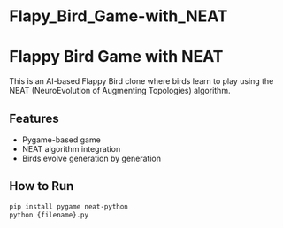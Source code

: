 # Flapy_Bird_Game-with_NEAT

# Flappy Bird Game with NEAT

This is an AI-based Flappy Bird clone where birds learn to play using the NEAT (NeuroEvolution of Augmenting Topologies) algorithm.

## Features
- Pygame-based game
- NEAT algorithm integration
- Birds evolve generation by generation

## How to Run
```bash
pip install pygame neat-python
python {filename}.py
